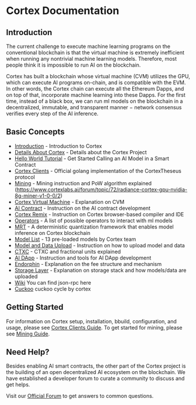 # Cortex Documentation

## Introduction

The current challenge to execute machine learning programs on the conventional blockchain is that the virtual machine is extremely inefficient when running any nontrivial machine learning models. Therefore, most people think it is impossible to run AI on the blockchain. 

Cortex has built a blockchain whose virtual machine (CVM) utilizes the GPU, which can execute AI programs on-chain, and is compatible with the EVM. In other words, the Cortex chain can execute all the Ethereum Dapps, and on top of that, incorporate machine learning into these Dapps. For the first time, instead of a black box, we can run ml models on the blockchain in a decentralized, immutable, and transparent manner − network consensus verifies every step of the AI inference.

## Basic Concepts

- [Introduction](cortex-intro.md) - Introduction to Cortex
- [Details About Cortex](cortex-details.md) - Details about the Cortex Project
- [Hello World Tutorial](hello-world-tutorial-contract.md) - Get Started Calling an AI Model in a Smart Contract
- [Cortex Clients](clients.md) - Official golang implementation of the CortexTheseus protocol
- [Mining](mining.md) - Mining instruction and PoW algorithm explained (https://www.cortexlabs.ai/forum/topic/72/radiance-cortex-gpu-nvidia-8g-miner-v1-0-0/2)
- [Cortex Virtual Machine](cvm.md) - Explanation on CVM
- [AI Contract](ai-contracts.md) - Instruction on the AI contract development
- [Cortex Remix](cortex-remix.md) - Instruction on Cortex browser-based compiler and IDE
- [Operators](operators.md) - A list of possible operators to interact with ml models
- [MRT](mrt.md) - A deterministic quantization framework that enables model inference on Cortex blockchain
- [Model List](model-list.md) - 13 pre-loaded models by Cortex team
- [Model and Data Upload](model-data-upload.md) - Instruction on how to upload model and data
- [CTXC](ctxc.md) - CTXC and fractional units explained
- [AI DApp](ai-dapps.md) - Instruction and tools for AI DApp development
- [Endorphin](endorphin.md) - Explanation on the fee structure and mechanism
- [Storage Layer](storage-layer.md) - Explanation on storage stack and how models/data are uploaded
- [Wiki](http://ec2-18-191-10-249.us-east-2.compute.amazonaws.com:5000/) You can find json-rpc here
- [Cuckoo](https://github.com/CortexFoundation/PoolMiner/blob/dev/README.md) cuckoo cycle by cortex

## Getting Started

For information on Cortex setup, installation, bbuild, configuration, and usage, please see [Cortex Clients Guide](clients.md). To get started for mining, please see [Mining Guide](mining.md).

## Need Help?

Besides enabling AI smart contracts, the other part of the Cortex project is the building of an open decentralized AI ecosystem on the blockchain. We have established a developer forum to curate a community to discuss and get helps. 

Visit our [Official Forum](https://www.cortexlabs.ai/forum/) to get answers to common questions.

